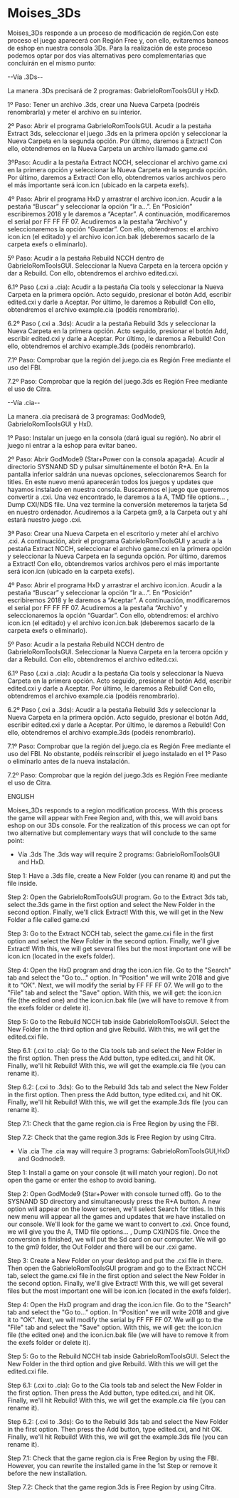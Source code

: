 # Moises_3Ds

Moises_3Ds responde a un proceso de modificación de región.Con este proceso el juego aparecerá con Región Free y, con ello, evitaremos baneos de eshop en nuestra consola 3Ds. Para la realización de este proceso podemos optar por dos vías alternativas pero complementarias que concluirán en el mismo punto:

--Vía .3Ds--

La manera .3Ds precisará de 2 programas: GabrieloRomToolsGUI y HxD.﻿

1º Paso: Tener un archivo .3ds, crear una Nueva Carpeta (podréis renombrarla) y meter el archivo en su interior.

2º Paso: Abrir el programa GabrieloRomToolsGUI. Acudir a la pestaña Extract 3ds, seleccionar el juego .3ds en la primera opción y seleccionar la Nueva Carpeta en la segunda opción. Por último, daremos a Extract! Con ello, obtendremos en la Nueva Carpeta un archivo llamado game.cxi

3ºPaso: Acudir a la pestaña Extract NCCH, seleccionar el archivo game.cxi en la primera opción y seleccionar la Nueva Carpeta en la segunda opción. Por último, daremos a Extract! Con ello, obtendremos varios archivos pero el más importante será icon.icn (ubicado en la carpeta exefs).

4º Paso: Abrir el programa HxD y arrastrar el archivo icon.icn. Acudir a la pestaña “Buscar” y seleccionar la opción “Ir a…”. En “Posición” escribiremos 2018 y le daremos a “Aceptar”. A continuación, modificaremos el serial por FF FF FF 07. Acudiremos a la pestaña “Archivo” y seleccionaremos la opción “Guardar”. Con ello, obtendremos: el archivo icon.icn (el editado) y el archivo icon.icn.bak (deberemos sacarlo de la carpeta exefs o eliminarlo).

5º Paso: Acudir a la pestaña Rebuild NCCH dentro de GabrieloRomToolsGUI. Seleccionar la Nueva Carpeta en la tercera opción y dar a Rebuild. Con ello, obtendremos el archivo edited.cxi.

6.1º Paso (.cxi a .cia): Acudir a la pestaña Cia tools y seleccionar la Nueva Carpeta en la primera opción. Acto seguido, presionar el botón Add, escribir edited.cxi y darle a Aceptar. Por último, le daremos a Rebuild! Con ello, obtendremos el archivo example.cia (podéis renombrarlo).

6.2º Paso (.cxi a .3ds): Acudir a la pestaña Rebuild 3ds y seleccionar la Nueva Carpeta en la primera opción. Acto seguido, presionar el botón Add, escribir edited.cxi y darle a Aceptar. Por último, le daremos a Rebuild! Con ello, obtendremos el archivo example.3ds (podéis renombrarlo).

7.1º Paso: Comprobar que la región del juego.cia es Región Free mediante el uso del FBI.

7.2º Paso: Comprobar que la región del juego.3ds es Región Free mediante el uso de Citra.

--Vía .cia--

La manera .cia precisará de 3 programas: GodMode9, GabrieloRomToolsGUI y HxD.

1º Paso: Instalar un juego en la consola (dará igual su región). No abrir el juego ni entrar a la eshop para evitar baneo.﻿

2º Paso: Abrir GodMode9 (Star+Power con la consola apagada). Acudir al directorio SYSNAND SD y pulsar simultánemente el botón R+A. En la pantalla inferior saldrán una nuevas opciones, seleccionaremos Search for titles. En este nuevo menú aparecerán todos los juegos y updates que hayamos instalado en nuestra consola. Buscaremos el juego que queremos convertir a .cxi. Una vez encontrado, le daremos a la A, TMD file options… , Dump CXI/NDS file. Una vez termine la conversión meteremos la tarjeta Sd en nuestro ordenador. Acudiremos a la Carpeta gm9, a la Carpeta out y ahí estará nuestro juego .cxi.

3ª Paso: Crear una Nueva Carpeta en el escritorio y meter ahí el archivo .cxi. A continuación, abrir el programa GabrieloRomToolsGUI y acudir a la pestaña Extract NCCH, seleccionar el archivo game.cxi en la primera opción y seleccionar la Nueva Carpeta en la segunda opción. Por último, daremos a Extract! Con ello, obtendremos varios archivos pero el más importante será icon.icn (ubicado en la carpeta exefs).

4º Paso: Abrir el programa HxD y arrastrar el archivo icon.icn. Acudir a la pestaña “Buscar” y seleccionar la opción “Ir a…”. En “Posición” escribiremos 2018 y le daremos a “Aceptar”. A continuación, modificaremos el serial por FF FF FF 07. Acudiremos a la pestaña “Archivo” y seleccionaremos la opción “Guardar”. Con ello, obtendremos: el archivo icon.icn (el editado) y el archivo icon.icn.bak (deberemos sacarlo de la carpeta exefs o eliminarlo).﻿

5º Paso: Acudir a la pestaña Rebuild NCCH dentro de GabrieloRomToolsGUI. Seleccionar la Nueva Carpeta en la tercera opción y dar a Rebuild. Con ello, obtendremos el archivo edited.cxi.

6.1º Paso (.cxi a .cia): Acudir a la pestaña Cia tools y seleccionar la Nueva Carpeta en la primera opción. Acto seguido, presionar el botón Add, escribir edited.cxi y darle a Aceptar. Por último, le daremos a Rebuild! Con ello, obtendremos el archivo example.cia (podéis renombrarlo).

6.2º Paso (.cxi a .3ds): Acudir a la pestaña Rebuild 3ds y seleccionar la Nueva Carpeta en la primera opción. Acto seguido, presionar el botón Add, escribir edited.cxi y darle a Aceptar. Por último, le daremos a Rebuild! Con ello, obtendremos el archivo example.3ds (podéis renombrarlo).

7.1º Paso: Comprobar que la región del juego.cia es Región Free mediante el uso del FBI. No obstante, podéis reinscribir el juego instalado en el 1º Paso o eliminarlo antes de la nueva instalación.

7.2º Paso: Comprobar que la región del juego.3ds es Región Free mediante el uso de Citra.



ENGLISH 

Moises_3Ds responds to a region modification process. With this process the game will appear with Free Region and, with this, we will avoid bans eshop on our 3Ds console.
For the realization of this process we can opt for two alternative but complementary ways that will conclude to the same point: 

-	Vía .3ds
The .3ds way will require 2 programs: GabrieloRomToolsGUI and HxD.

Step 1: Have a .3ds file, create a New Folder (you can rename it) and put the file inside.

Step 2: Open the GabrieloRomToolsGUI program. Go to the Extract 3ds tab, select the.3ds game in the first option and select the New Folder in the second option. Finally, we'll click Extract! With this, we will get in the New Folder a file called game.cxi

Step 3: Go to the Extract NCCH tab, select the game.cxi file in the first option and select the New Folder in the second option. Finally, we'll give Extract! With this, we will get several files but the most important one will be icon.icn (located in the exefs folder).

Step 4: Open the HxD program and drag the icon.icn file. Go to the "Search" tab and select the "Go to..." option. In "Position" we will write 2018 and give it to "OK". Next, we will modify the serial by FF FF FF 07. We will go to the "File" tab and select the "Save" option. With this, we will get: the icon.icn file (the edited one) and the icon.icn.bak file (we will have to remove it from the exefs folder or delete it).

Step 5: Go to the Rebuild NCCH tab inside GabrieloRomToolsGUI. Select the New Folder in the third option and give Rebuild. With this, we will get the edited.cxi file.

Step 6.1: (.cxi to .cia): Go to the Cia tools tab and select the New Folder in the first option. Then press the Add button, type edited.cxi, and hit OK. Finally, we'll hit Rebuild! With this, we will get the example.cia file (you can rename it).

Step 6.2: (.cxi to .3ds): Go to the Rebuild 3ds tab and select the New Folder in the first option. Then press the Add button, type edited.cxi, and hit OK. Finally, we'll hit Rebuild! With this, we will get the example.3ds file (you can rename it).

Step 7.1: Check that the game region.cia is Free Region by using the FBI.

Step 7.2: Check that the game region.3ds is Free Region by using Citra.

-	Vía .cia
The .cia way will require 3 programs: GabrieloRomToolsGUI,HxD and Godmode9.

Step 1: Install a game on your console (it will match your region). Do not open the game or enter the eshop to avoid baning.

Step 2: Open GodMode9 (Star+Power with console turned off). Go to the SYSNAND SD directory and simultaneously press the R+A button. A new option will appear on the lower screen, we'll select Search for titles. In this new menu will appear all the games and updates that we have installed on our console. We'll look for the game we want to convert to .cxi. Once found, we will give you the A, TMD file options... , Dump CXI/NDS file. Once the conversion is finished, we will put the Sd card on our computer. We will go to the gm9 folder, the Out Folder and there will be our .cxi game.

Step 3: Create a New Folder on your desktop and put the .cxi file in there. Then open the GabrieloRomToolsGUI program and go to the Extract NCCH tab, select the game.cxi file in the first option and select the New Folder in the second option. Finally, we'll give Extract! With this, we will get several files but the most important one will be icon.icn (located in the exefs folder).

Step 4: Open the HxD program and drag the icon.icn file. Go to the "Search" tab and select the "Go to..." option. In "Position" we will write 2018 and give it to "OK". Next, we will modify the serial by FF FF FF 07. We will go to the "File" tab and select the "Save" option. With this, we will get: the icon.icn file (the edited one) and the icon.icn.bak file (we will have to remove it from the exefs folder or delete it).

Step 5: Go to the Rebuild NCCH tab inside GabrieloRomToolsGUI. Select the New Folder in the third option and give Rebuild. With this we will get the edited.cxi file.

Step 6.1: (.cxi to .cia): Go to the Cia tools tab and select the New Folder in the first option. Then press the Add button, type edited.cxi, and hit OK. Finally, we'll hit Rebuild! With this, we will get the example.cia file (you can rename it).

Step 6.2: (.cxi to .3ds): Go to the Rebuild 3ds tab and select the New Folder in the first option. Then press the Add button, type edited.cxi, and hit OK. Finally, we'll hit Rebuild! With this, we will get the example.3ds file (you can rename it).

Step 7.1: Check that the game region.cia is Free Region by using the FBI. However, you can rewrite the installed game in the 1st Step or remove it before the new installation.

Step 7.2: Check that the game region.3ds is Free Region by using Citra.


